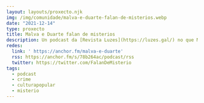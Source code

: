 ```yaml
---
layout: layouts/proxecto.njk
img: /img/comunidade/malva-e-duarte-falan-de-misterios.webp
date: "2021-12-14"
type: proxecto
title: Malva e Duarte falan de misterios
description: Un podcast da [Revista Luzes](https://luzes.gal/) no que Malva e Duarte falan de misterios.
redes:
  link: ' https://anchor.fm/malva-e-duarte'
  rss: https://anchor.fm/s/78b264ac/podcast/rss
  twitter: https://twitter.com/FalanDeMisterio
tags:
  - podcast
  - crime
  - culturapopular
  - misterio
---
```

